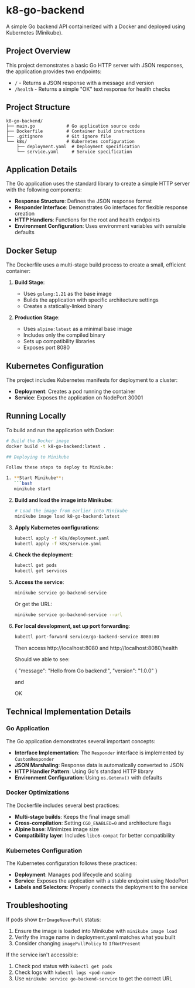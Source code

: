 # k8-go-backend

A simple Go backend API containerized with a Docker and deployed using Kubernetes (Minikube).

## Project Overview

This project demonstrates a basic Go HTTP server with JSON responses, the application provides two endpoints:
- `/` - Returns a JSON response with a message and version
- `/health` - Returns a simple "OK" text response for health checks

## Project Structure

```
k8-go-backend/
├── main.go            # Go application source code
├── Dockerfile         # Container build instructions
├── .gitignore         # Git ignore file
└── k8s/               # Kubernetes configuration
    ├── deployment.yaml  # Deployment specification
    └── service.yaml     # Service specification
```

## Application Details

The Go application uses the standard library to create a simple HTTP server with the following components:

- **Response Structure**: Defines the JSON response format
- **Responder Interface**: Demonstrates Go interfaces for flexible response creation
- **HTTP Handlers**: Functions for the root and health endpoints
- **Environment Configuration**: Uses environment variables with sensible defaults

## Docker Setup

The Dockerfile uses a multi-stage build process to create a small, efficient container:

1. **Build Stage**:
   - Uses `golang:1.21` as the base image
   - Builds the application with specific architecture settings
   - Creates a statically-linked binary

2. **Production Stage**:
   - Uses `alpine:latest` as a minimal base image
   - Includes only the compiled binary
   - Sets up compatibility libraries
   - Exposes port 8080

## Kubernetes Configuration

The project includes Kubernetes manifests for deployment to a cluster:

- **Deployment**: Creates a pod running the container
- **Service**: Exposes the application on NodePort 30001

## Running Locally

To build and run the application with Docker:

```bash
# Build the Docker image 
docker build -t k8-go-backend:latest .

## Deploying to Minikube

Follow these steps to deploy to Minikube:

1. **Start Minikube**:
   ```bash
   minikube start
   ```

2. **Build and load the image into Minikube**:
   ```bash
   # Load the image from earlier into Minikube
   minikube image load k8-go-backend:latest
   ```

3. **Apply Kubernetes configurations**:
   ```bash
   kubectl apply -f k8s/deployment.yaml
   kubectl apply -f k8s/service.yaml
   ```

4. **Check the deployment**:
   ```bash
   kubectl get pods
   kubectl get services
   ```

5. **Access the service**:
   ```bash
   minikube service go-backend-service
   ```
   
   Or get the URL:
   ```bash
   minikube service go-backend-service --url
   ```

6. **For local development, set up port forwarding**:
   ```bash
   kubectl port-forward service/go-backend-service 8080:80
   ```
   
   Then access http://localhost:8080 and http://localhost:8080/health

   Should we able to see:

    {
    "message": "Hello from Go backend!",
    "version": "1.0.0"
    }

    and 

    OK

## Technical Implementation Details

### Go Application

The Go application demonstrates several important concepts:

- **Interface Implementation**: The `Responder` interface is implemented by `CustomResponder`
- **JSON Marshaling**: Response data is automatically converted to JSON
- **HTTP Handler Pattern**: Using Go's standard HTTP library
- **Environment Configuration**: Using `os.Getenv()` with defaults

### Docker Optimizations

The Dockerfile includes several best practices:

- **Multi-stage builds**: Keeps the final image small
- **Cross-compilation**: Setting `CGO_ENABLED=0` and architecture flags
- **Alpine base**: Minimizes image size
- **Compatibility layer**: Includes `libc6-compat` for better compatibility

### Kubernetes Configuration

The Kubernetes configuration follows these practices:

- **Deployment**: Manages pod lifecycle and scaling
- **Service**: Exposes the application with a stable endpoint using NodePort
- **Labels and Selectors**: Properly connects the deployment to the service

## Troubleshooting

If pods show `ErrImageNeverPull` status:
1. Ensure the image is loaded into Minikube with `minikube image load`
2. Verify the image name in deployment.yaml matches what you built
3. Consider changing `imagePullPolicy` to `IfNotPresent`

If the service isn't accessible:
1. Check pod status with `kubectl get pods`
2. Check logs with `kubectl logs <pod-name>`
3. Use `minikube service go-backend-service` to get the correct URL